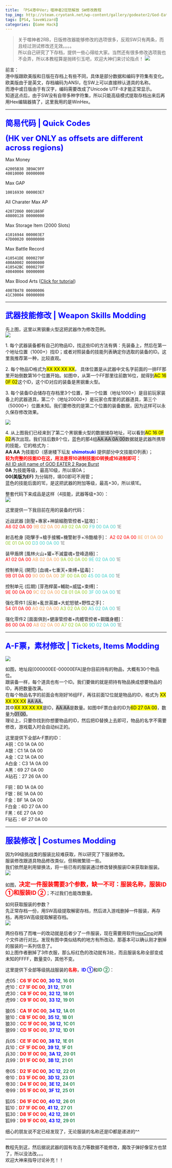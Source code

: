 ```yaml
---
title: 「PS4港中Ver」噬神者2狂怒解放 SW修改教程
top_img: http://steam.cryotank.net/wp-content/gallery/godeater2/God-Eater-2-02-HD-textless.png
tags: [PS4, SaveWizard]
categories: [Game Hack]
---
```


>关于噬神者2RB，日版修改器能够修改的选项很多，反观SW只有两条，而且经过测试修改还无效。。。。  
所以自己研究了下存档，提供一些心得给大家。当然还有很多修改选项我也不会弄，所以本教程算是抛砖引玉吧，欢迎大神们来讨论指点！ 
![](http://3.bp.blogspot.com/-LBZZeJ_UHtY/VaMaczgIA8I/AAAAAAAABZE/6EX6E2le0TU/s1600/God%2Beater%2B2.jpg)   
<!-- more --> 

前言：  
港中版跟欧美版和日版在存档上有些不同，具体是部分数据和编码字符集有变化。  
欧美版由于是英文，存档编码为ANSI，在SW上可以直接辨认道具的名称。  
而港中或日版由于有汉字，编码需要改成了Unicode UTF-8才能正常显示。  
知道这点后，由于SW没有自带多种字符集，所以只能高级模式提取存档出来后再用Hex编辑器搞了，这里我用的是WinHex。  

***

### <font color="Blue" size="5">简易代码 | Quick Codes</font>  
 <font color="Blue" size="5"><b>(HK ver ONLY as offsets are different across regions)</b></font>

Max Money  
```
42005B38 3B9AC9FF  
40010000 00000000  
```
Max GAP  
```
10016930 000003E7  
```

All Charater Max AP  
```
42072060 0001869F  
40800128 00000000  
```

Max Storage Item (2000 Slots)  
```
41016944 000003E7  
47D00020 00000000  
```

Max Battle Record  
```
410541DE 0000270F  
400A0002 00000000  
410542BC 0000270F  
40040004 00000000  
```

Max Blood Arts ([Click for tutorial](http://www.nextgenupdate.com/forums/ps4-game-save-modding/952136-god-eater-2-rage-burst-save-editor-4.html#post7358626))  
```
4007B478 00000006  
41C30004 00000000  
```
***

### <font color="Blue" size="5">武器技能修改 | Weapon Skills Modding</font>  

先上图，这里以黑钢重火型这把武器作为修改范例。  
![](http://file1.a9vg.com/data/attachment/forum/201805/02/1053293hwfps9qf0dhfhhs.png)

1\. 每个武器装备都有自己的物品ID，找这些ID的方法有俩：先装备上，然后在第一个地址位置（1000+）找ID；或者对照装备的技能列表确定你选取的装备的ID。这里我推荐第一种，比较直观。  

2\. 每个物品ID格式为<font style="background-color:Yellow">XX XX XX XX</font>， 具体位置是从武器中文名字前面的一排FF那里开始倒数第16个位置开始。如图中，从第一个FF那里往前数16位，就得到<font style="background-color:Yellow">AC 16 0F 02</font>这个ID，这个ID对应的装备是黑钢重火型。  

3\. 每个装备ID会储存在存档里3个位置，第一个位置（地址1000+）是目前玩家装备上的武器道具，第二个（地址20000+）是玩家仓库里的武器道具，第三个（50000+）位置未知。我们要修改的是第二个位置的装备数据，因为这样可以永久保存修改效果。  

![](http://file1.a9vg.com/data/attachment/forum/201805/02/110721z3hjdwewyxzzi4xz.png)

4\. 从上图我们已经来到了第二个黑钢重火型的数据储存地址，可以看到<font style="background-color:Yellow">AC 16 0F 02</font>再次出现。我们往后数8个位，蓝色的那4组<font style="background-color:Silver">AA AA 0A 00</font>数据就是武器所携带的技能，它的格式为：  
**AA AA** 为技能ID（感谢楼下坛友 **<font color="Blue">shimotsuki</font>** 提供部分中文技能ID列表）；  
**<font color="#ff0000">较为完整的技能ID在这，用法是将10进制技能ID转换成16进制即可：</font>**  
[All ID skill name of GOD EATER 2 Rage Burst](https://fearlessrevolution.com/threads/all-id-skill-name-of-god-eater-2-rage-burst.2463/)  
**0A** 为技能等级，最高10级，所以填0A；   
**00(美版为EF)** 为分隔符，填00即可不用管；  
蓝色的技能后面的1E，是这把武器的附加等级，最高+30，所以填1E。  

整套代码下来成品是这样（4技能，武器等级+30）：  
![](http://file1.a9vg.com/data/attachment/forum/201805/02/11203618zurnrajpq1lrnt.jpg)

这里提供一下我目前在用的装备的代码：  

近战武器 [劍聖+專家+神諭細胞管控者+猛攻]：  
 <font color="Red">A6 02 0A 00</font> <font color="SandyBrown">9B 02 0A 00</font> <font color="YellowGreen">A9 02 0A 00</font> <font color="MediumTurquoise">F9 00 0A 00</font> <font color="Gray">1E</font>  

射击枪身 [砲擊手+槍手接觸+機警射手+冷酷槍手]：
 <font color="Red">A2 02 0A 00</font> <font color="SandyBrown">8E 01 0A 00</font> <font color="YellowGreen">0E 01 0A 00</font> <font color="MediumTurquoise">D3 00 0A 00</font> <font color="Gray">1E</font>  

装甲盾牌 [風林火山+獾+不滅靈魂+登峰造極]：  
 <font color="Red">A1 02 0A 00</font> <font color="SandyBrown">AB 02 0A 00</font> <font color="YellowGreen">9A 00 0A 00</font> <font color="MediumTurquoise">9E 02 0A 00</font> <font color="Gray">1E</font>  

控制单元 (開荒) [血魂+七重天+束缚+猛毒]：  
 <font color="Red">9B 01 0A 00</font> <font color="SandyBrown">90 00 0A 00</font> <font color="YellowGreen">3F 00 0A 00</font> <font color="MediumTurquoise">45 00 0A 00</font> <font color="Gray">1E</font>  

控制单元 (后期) [芽孢桿菌+輔助+威猛+束缚]：  
 <font color="Red">9E 00 0A 00</font> <font color="SandyBrown">9C 02 0A 00</font> <font color="YellowGreen">C8 01 0A 00</font> <font color="MediumTurquoise">3F 00 0A 00</font> <font color="Gray">1E</font>  

强化零件1 [反射+亂世英雄+大蛇怒號+野性之手]：  
 <font color="Red">54 01 0A 00</font> <font color="SandyBrown">A0 02 0A 00</font> <font color="YellowGreen">A3 02 0A 00</font> <font color="MediumTurquoise">A5 02 0A 00</font> <font color="Gray">1E</font>  

强化零件2 [面面俱到+健康管控者+肉體管控者+鋼鐵身體]：  
 <font color="Red">86 00 0A 00</font> <font color="SandyBrown">A8 02 0A 00</font> <font color="YellowGreen">A7 02 0A 00</font> <font color="MediumTurquoise">9D 02 0A 00</font> <font color="Gray">1E</font>  

***

### <font color="Blue" size="5">A-F票，素材修改 | Tickets, Items Modding</font>  

![](http://file1.a9vg.com/data/attachment/forum/201805/11/1623040pj5q0m0zqbcrblp.png)

如图，地址段[000000EE-00000EFA]是你目前持有的物品，大概有30个物品位。  
跟装备一样，每个道具也有一个ID。我们要做的就是把持有物品换成想要物品的ID，再把数量改满。  
在每个物品名字的前面会有刚好16组FF，再往前面12位就是物品的ID，格式为 <font style="background-color:Yellow">XX XX XX XX</font> <font style="background-color:Silver">AA AA</font>。  
其中<font style="background-color:Yellow">XX XX XX XX</font>是ID，<font style="background-color:Silver">AA AA</font>是数量。如图中F票白金的ID为<font style="background-color:yellow">6D 27 0A 00</font>，数量为<font style="background-color:Silver">01 00</font>。  
理论上，只要你找到你想要物品的ID，然后把ID替换上去即可，物品的名字不需要修改，游戏载入时会自动纠正的。

这里提供下全部A-F票的ID：  
A铜：C0 1A 0A 00  
A银：C1 1A 0A 00  
A金：C2 1A 0A 00  
A白金：C3 1A 0A 00  
A黑：69 27 0A 00  
A钻石：27 26 0A 00

F铜：BD 1A 0A 00  
F银：BE 1A 0A 00  
F金：BF 1A 0A 00  
F白金：6D 27 0A 00  
F黑：6E 27 0A 00  
F钻石：6F 27 0A 00  

***

### <font color="Blue" size="5">服装修改 | Costumes Modding</font>  

因为99级挑战类的服装比较难获取，所以研究了下服装修改。  
服装修改跟道具物品修改类似，但稍微繁琐一些。  
我们依然是利用替换法，将一些已有的服装通过修改替换服装ID来获取新服装。  
![](http://file1.a9vg.com/data/attachment/forum/201805/18/183929an7x6uca8ungzuua.png)

如图，**<font size="4" color="Red">决定一件服装需要3个参数，缺一不可：服装名称，服装ID ①和服装ID ②</font>**；不过我们也能改数量。  

如何获取服装的参数？  
先正常存档一份，用SW高级提取解密存档，然后进入游戏删掉一件服装，再存档，再用SW高级提取解密存档。  
![](http://file1.a9vg.com/data/attachment/forum/201805/18/19023526zwiityh2z4twkz.png)

两份存档了而唯一的改动就是后者少了一件服装，现在需要用软件[HexCmp](http://www.fairdell.com/hexcmp/)对两个文件进行对比。发现有图中类似结构的地方有所改动，那基本可以确认刚才删掉的服装的一系列信息了。  
如上图作者删掉了3件衣服，那么标红色的改动就有3处，而且服装名称全部变成未知的FFFF，数量变0，其他不变。  

这里提供下全部等级挑战服装的<font color="#ff0000">**名称**</font>，<font color="#0000ff">**ID ①**</font>和<font color="#2e8b57">**ID ②**</font>：  

虎05：<font color="#ff0000">**C6 1F 0C 00**</font>, <font color="#0000ff">**30 12**</font>, <font color="#2e8b57">**16 01**</font>  
虎10：<font color="#ff0000">**C7 1F 0C 00**</font>, <font color="#0000ff">**31 12**</font>, <font color="#2e8b57">**17 01**</font>  
虎30：<font color="#ff0000">**C8 1F 0C 00**</font>, <font color="#0000ff">**32 12**</font>, <font color="#2e8b57">**18 01**</font>  
虎99：<font color="#ff0000">**C9 1F 0C 00**</font>, <font color="#0000ff">**33 12**</font>, <font color="#2e8b57">**19 01**</font>  

狼05：<font color="#ff0000">**CA 1F 0C 00**</font>, <font color="#0000ff">**34 12**</font>, <font color="#2e8b57">**1A 01**</font>  
狼10：<font color="#ff0000">**CB 1F 0C 00**</font>, <font color="#0000ff">**35 12**</font>, <font color="#2e8b57">**1B 01**</font>  
狼30：<font color="#ff0000">**CC 1F 0C 00**</font>, <font color="#0000ff">**36 12**</font>, <font color="#2e8b57">**1C 01**</font>  
狼99：<font color="#ff0000">**CD 1F 0C 00**</font>, <font color="#0000ff">**37 12**</font>, <font color="#2e8b57">**1D 01**</font>  

兵05：<font color="#ff0000">**CE 1F 0C 00**</font>, <font color="#0000ff">**38 12**</font>, <font color="#2e8b57">**1E 01**</font>  
兵10：<font color="#ff0000">**CF 1F 0C 00**</font>, <font color="#0000ff">**39 12**</font>, <font color="#2e8b57">**1F 01**</font>  
兵30：<font color="#ff0000">**D0 1F 0C 00**</font>, <font color="#0000ff">**3A 12**</font>, <font color="#2e8b57">**20 01**</font>  
兵99：<font color="#ff0000">**D1 1F 0C 00**</font>, <font color="#0000ff">**3B 12**</font>, <font color="#2e8b57">**21 01**</font>  

帝05：<font color="#ff0000">**D2 1F 0C 00**</font>, <font color="#0000ff">**3C 12**</font>, <font color="#2e8b57">**22 01**</font>  
帝10：<font color="#ff0000">**D3 1F 0C 00**</font>, <font color="#0000ff">**3D 12**</font>, <font color="#2e8b57">**23 01**</font>  
帝30：<font color="#ff0000">**D4 1F 0C 00**</font>, <font color="#0000ff">**3E 12**</font>, <font color="#2e8b57">**24 01**</font>  
帝99：<font color="#ff0000">**D5 1F 0C 00**</font>, <font color="#0000ff">**3F 12**</font>, <font color="#2e8b57">**25 01**</font>  

狐05：<font color="#ff0000">**D6 1F 0C 00**</font>, <font color="#0000ff">**40 12**</font>, <font color="#2e8b57">**26 01**</font>  
狐10：<font color="#ff0000">**D7 1F 0C 00**</font>, <font color="#0000ff">**41 12**</font>, <font color="#2e8b57">**27 01**</font>  
狐30：<font color="#ff0000">**D8 1F 0C 00**</font>, <font color="#0000ff">**42 12**</font>, <font color="#2e8b57">**28 01**</font>  
狐99：<font color="#ff0000">**D9 1F 0C 00**</font>, <font color="#0000ff">**43 12**</font>, <font color="#2e8b57">**29 01**</font>  

细心的朋友说不定已经发现了，无论服装的名称还是ID都是递进的^^  

***

教程先到这，然后据说武器的固有攻击力等数据不能修改，魔改子弹好像官方也禁了，所以没法改。。。  
欢迎大神来指导讨论补充！！